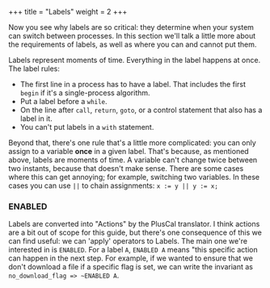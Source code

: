 +++
title = "Labels"
weight = 2
+++

Now you see why labels are so critical: they determine when your system can switch between processes. In this section we'll talk a little more about the requirements of labels, as well as where you can and cannot put them.

Labels represent moments of time. Everything in the label happens at once.
The label rules:

- The first line in a process has to have a label. That includes the first `begin` if it's a single-process algorithm.
- Put a label before a `while`.
- On the line after `call`, `return`, `goto`, or a control statement that also has a label in it.
- You can't put labels in a `with` statement.

Beyond that, there's one rule that's a little more complicated: you can only assign to a variable __once__ in a given label. That's because, as mentioned above, labels are moments of time. A variable can't change twice between two instants, because that doesn't make sense. There are some cases where this can get annoying; for example, switching two variables. In these cases you can use `||` to chain assignments: `x := y || y := x;`

### ENABLED

Labels are converted into "Actions" by the PlusCal translator. I think actions are a bit out of scope for this guide, but there's one consequence of this we can find useful: we can 'apply' operators to Labels. The main one we're interested in is `ENABLED`. For a label `A`, `ENABLED A` means "this specific action can happen in the next step. For example, if we wanted to ensure that we don't download a file if a specific flag is set, we can write the invariant as `no_download_flag => ~ENABLED A`.
